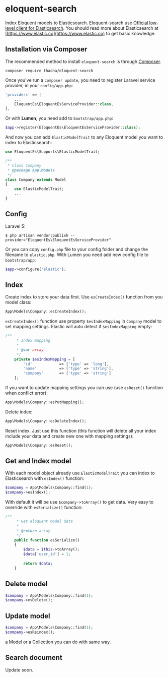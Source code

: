 eloquent-search
===============

Index Eloquent models to Elasticsearch. Eloquent-search use [Official low-level client for Elasticsearch](https://github.com/elastic/elasticsearch-php).
You should read more about Elasticsearch at [https://www.elastic.co](https://www.elastic.co) to get basic knowledge.

Installation via Composer
-------------------------
The recommended method to install `eloquent-search` is through [Composer](http://getcomposer.org).

```
composer require thaoha/eloquent-search
```

Once you've run a `composer update`, you need to register Laravel service provider, in your `config/app.php`:

```php
'providers' => [
    ...
    EloquentEs\EloquentEsServiceProvider::class,
],
```

Or with **Lumen**, you need add to `bootstrap/app.php`:

```php
$app->register(EloquentEs\EloquentEsServiceProvider::class);
```

And now you can add `ElasticModelTrait` to any Eloquent model you want to index to Elasticsearch:

```php
use EloquentEs\Supports\ElasticModelTrait;

/**
 * Class Company
 * @package App\Models
 */
class Company extends Model
{
    use ElasticModelTrait;
    ...
}
```


Config
------
Laravel 5:

```shell
$ php artisan vendor:publish --provider="EloquentEs\EloquentEsServiceProvider"
```

Or you can copy `config.php` file to your config folder and change the filename to `elastic.php`. With Lumen you need add new config file to `bootstrap/app`:

```php
$app->configure('elastic');
```

Index
-----

Create index to store your data first. Use `esCreateIndex()` function from you model class:

```php
App\Models\Company::esCreateIndex();
```

`esCreateIndex()` function use property `$esIndexMapping` in `Company` model to set mapping settings. Elastic will auto detect if `$esIndexMapping` empty:

```php
/**
     * Index mapping
     *
     * @var array
     */
    private $esIndexMapping = [
        'id'            => ['type' => 'long'],
        'name'          => ['type' => 'string'],
        'company'       => ['type' => 'string']
    ];
```

If you want to update mapping settings you can use (use `esReset()` function when conflict error):

```php
App\Models\Company::esPutMapping();
```

Delete index:

```php
App\Models\Company::esDeleteIndex();
```

Reset index. Just use this function (this function will delete all your index include your data and create new one with mapping settings):

```php
App\Models\Company::esReset();
```


Get and Index model
-------------------

With each model object already use `ElasticModelTrait` you can index to Elasticsearch with `esIndex()` function:

```php
$company = App\Models\Company::find(1);
$company->esIndex();
```

With default it will be use `$company->toArray()` to get data. Very easy to override with `esSerialize()` function:

```php
/**
     * Get eloquent model data
     *
     * @return array
     */
    public function esSerialize()
    {
        $data = $this->toArray();
        $data['user_id'] = 1;
        
        return $data;
    }
```

Delete model
------------

```php
$company = App\Models\Company::find(1);
$company->esDelete();
```

Update model
------------

```php
$company = App\Models\Company::find(1);
$company->esReindex();
```

a Model or a Collection you can do with same way.

Search document
---------------
Update soon.
